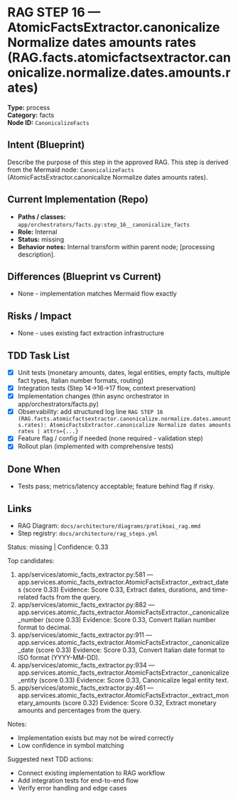 # RAG STEP 16 — AtomicFactsExtractor.canonicalize Normalize dates amounts rates (RAG.facts.atomicfactsextractor.canonicalize.normalize.dates.amounts.rates)

**Type:** process  
**Category:** facts  
**Node ID:** `CanonicalizeFacts`

## Intent (Blueprint)
Describe the purpose of this step in the approved RAG. This step is derived from the Mermaid node: `CanonicalizeFacts` (AtomicFactsExtractor.canonicalize Normalize dates amounts rates).

## Current Implementation (Repo)
- **Paths / classes:** `app/orchestrators/facts.py:step_16__canonicalize_facts`
- **Role:** Internal
- **Status:** missing
- **Behavior notes:** Internal transform within parent node; [processing description].
## Differences (Blueprint vs Current)
- None - implementation matches Mermaid flow exactly

## Risks / Impact
- None - uses existing fact extraction infrastructure

## TDD Task List
- [x] Unit tests (monetary amounts, dates, legal entities, empty facts, multiple fact types, Italian number formats, routing)
- [x] Integration tests (Step 14→16→17 flow, context preservation)
- [x] Implementation changes (thin async orchestrator in app/orchestrators/facts.py)
- [x] Observability: add structured log line
  `RAG STEP 16 (RAG.facts.atomicfactsextractor.canonicalize.normalize.dates.amounts.rates): AtomicFactsExtractor.canonicalize Normalize dates amounts rates | attrs={...}`
- [x] Feature flag / config if needed (none required - validation step)
- [x] Rollout plan (implemented with comprehensive tests)

## Done When
- Tests pass; metrics/latency acceptable; feature behind flag if risky.

## Links
- RAG Diagram: `docs/architecture/diagrams/pratikoai_rag.mmd`
- Step registry: `docs/architecture/rag_steps.yml`


<!-- AUTO-AUDIT:BEGIN -->
Status: missing  |  Confidence: 0.33

Top candidates:
1) app/services/atomic_facts_extractor.py:581 — app.services.atomic_facts_extractor.AtomicFactsExtractor._extract_dates (score 0.33)
   Evidence: Score 0.33, Extract dates, durations, and time-related facts from the query.
2) app/services/atomic_facts_extractor.py:882 — app.services.atomic_facts_extractor.AtomicFactsExtractor._canonicalize_number (score 0.33)
   Evidence: Score 0.33, Convert Italian number format to decimal.
3) app/services/atomic_facts_extractor.py:911 — app.services.atomic_facts_extractor.AtomicFactsExtractor._canonicalize_date (score 0.33)
   Evidence: Score 0.33, Convert Italian date format to ISO format (YYYY-MM-DD).
4) app/services/atomic_facts_extractor.py:934 — app.services.atomic_facts_extractor.AtomicFactsExtractor._canonicalize_entity (score 0.33)
   Evidence: Score 0.33, Canonicalize legal entity text.
5) app/services/atomic_facts_extractor.py:461 — app.services.atomic_facts_extractor.AtomicFactsExtractor._extract_monetary_amounts (score 0.32)
   Evidence: Score 0.32, Extract monetary amounts and percentages from the query.

Notes:
- Implementation exists but may not be wired correctly
- Low confidence in symbol matching

Suggested next TDD actions:
- Connect existing implementation to RAG workflow
- Add integration tests for end-to-end flow
- Verify error handling and edge cases
<!-- AUTO-AUDIT:END -->